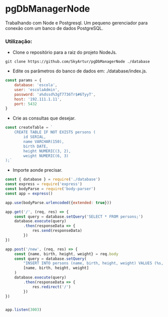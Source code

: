 # pgDbManagerNode
Trabalhando com Node e Postgresql. Um pequeno gerenciador para conexão com um banco de dados PostgreSQL.

### Utilização:
- Clone o repositório para a raiz do projeto NodeJs.
```shell
git clone https://github.com/SkyArtur/pgDbManagerNode ./database
```

- Edite os parâmetros do banco de dados em: ./database/index.js.
```javascript
const params = {
    database: 'escola',
    user: 'escolaAdmin',
    password: 'a%dssd%3gT7736Tr$#6TyyT',
    host: '192.111.1.11',
    port: 5432
}
```
- Crie as consultas que desejar.
```javascript
const createTable = `
    CREATE TABLE IF NOT EXISTS persons (
        id SERIAL,
        name VARCHAR(150),
        birth DATE,
        height NUMERIC(3, 2),
        weight NUMERIC(6, 3)
);`
```

- Importe aonde precisar.
```javascript
const { database } = require('./database')
const express = require('express')
const bodyParse = require('body-parser')
const app = express()

app.use(bodyParse.urlencoded({extended: true}))

app.get('/', (req, res) => {
    const query = database.setQuery('SELECT * FROM persons;')
    database.execute(query)
        .then(responseData => {
            res.send(responseData)
        })
})

app.post('/new', (req, res) => {
    const {name, birth, height, weight} = req.body
    const query = database.setQuery(
        "INSERT INTO persons (name, birth, height, weight) VALUES (%s, %s, %s, %s);",
        [name, birth, height, weight]
    )
    database.execute(query)
        .then(responseData => {
            res.redirect('/')
        })
})


app.listen(3003)


```